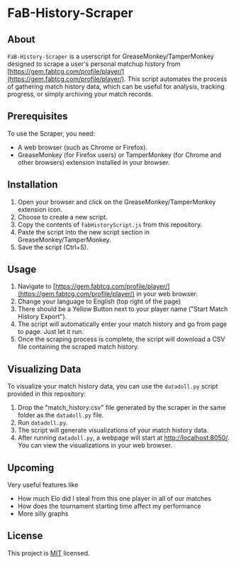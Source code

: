 # FaB-History-Scraper

## About
`FaB-History-Scraper` is a userscript for GreaseMonkey/TamperMonkey designed to scrape a user's personal matchup history from [https://gem.fabtcg.com/profile/player/](https://gem.fabtcg.com/profile/player/). This script automates the process of gathering match history data, which can be useful for analysis, tracking progress, or simply archiving your match records.

## Prerequisites
To use the Scraper, you need:
- A web browser (such as Chrome or Firefox).
- GreaseMonkey (for Firefox users) or TamperMonkey (for Chrome and other browsers) extension installed in your browser.

## Installation
1. Open your browser and click on the GreaseMonkey/TamperMonkey extension icon.
2. Choose to create a new script.
3. Copy the contents of `fabHistoryScript.js` from this repository.
4. Paste the script into the new script section in GreaseMonkey/TamperMonkey.
5. Save the script (Ctrl+S).

## Usage
1. Navigate to [https://gem.fabtcg.com/profile/player/](https://gem.fabtcg.com/profile/player/) in your web browser.
2. Change your language to English (top right of the page)
3. There should be a Yellow Button next to your player name ("Start Match History Export").
4. The script will automatically enter your match history and go from page to page. Just let it run.
5. Once the scraping process is complete, the script will download a CSV file containing the scraped match history.

## Visualizing Data
To visualize your match history data, you can use the `datadoll.py` script provided in this repository:
1. Drop the "match_history.csv" file generated by the scraper in the same folder as the `datadoll.py` file.
2. Run `datadoll.py`.
3. The script will generate visualizations of your match history data.
4. After running `datadoll.py`, a webpage will start at [http://localhost:8050/](http://localhost:8050/). You can view the visualizations in your web browser.

## Upcoming
Very useful features like
- How much Elo did I steal from this one player in all of our matches
- How does the tournament starting time affect my performance
- More silly graphs

## License
This project is [MIT](https://choosealicense.com/licenses/mit/) licensed.
